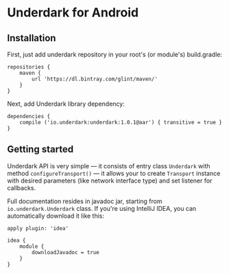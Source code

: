 # Underdark for Android
## Installation
First, just add underdark repository in your root's (or module's) build.gradle:
```
repositories {
    maven {
        url 'https://dl.bintray.com/glint/maven/'
    }
}
```
Next, add Underdark library dependency:
```
dependencies {
    compile ('io.underdark:underdark:1.0.1@aar') { transitive = true }
}
```
## Getting started
Underdark API is very simple — it consists of entry class `Underdark` with method `configureTransport()` — it allows your to create `Transport` instance with desired parameters (like network interface type) and set listener for callbacks.

Full documentation resides in javadoc jar, starting from `io.underdark.Underdark` class.
If you're using IntelliJ IDEA, you can automatically download it like this:
```
apply plugin: 'idea'

idea {
    module {
        downloadJavadoc = true
    }
}
```
